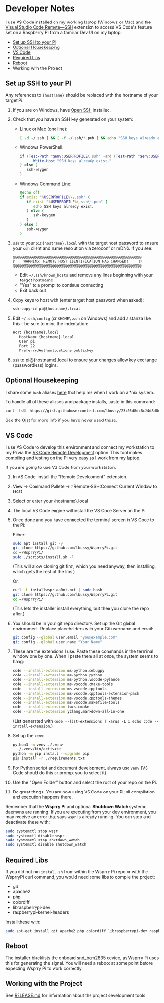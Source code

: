 <!-- omit in toc -->
# Developer Notes

I use VS Code installed on my working laptop (Windows or Mac) and the [Visual Studio Code Remote—SSH](https://code.visualstudio.com/docs/remote/ssh) extension to access VS Code's feature set on a Raspberry Pi from a familiar Dev UI on my laptop.

- [Set up SSH to your PI](#set-up-ssh-to-your-pi)
- [Optional Housekeeping](#optional-housekeeping)
- [VS Code](#vs-code)
- [Required Libs](#required-libs)
- [Reboot](#reboot)
- [Working with the Project](#working-with-the-project)

## Set up SSH to your PI

Any references to `{hostname}` should be replaced with the hostname of your target Pi.

1. If you are on Windows, have [Open SSH](https://windowsloop.com/install-openssh-server-windows-11/) installed.
   
2. Check that you have an SSH key generated on your system:

   * Linux or Mac (one line):

      ``` bash
      [ -d ~/.ssh ] && [ -f ~/.ssh/*.pub ] && echo "SSH keys already exists." || ssh-keygen
      ```

   * Windows PowerShell:

      ``` PowerShell
      if (Test-Path "$env:USERPROFILE\.ssh" -and (Test-Path "$env:USERPROFILE\.ssh\*.pub")) {
            Write-Host "SSH keys already exist."
      } else {
         ssh-keygen
      }
      ```

   * Windows Command Line:

      ``` cmd
      @echo off
      if exist "%USERPROFILE%\\.ssh" (
         if exist "%USERPROFILE%\.ssh\*.pub" (
            echo SSH keys already exist.
         ) else (
            ssh-keygen
         )
      ) else (
         ssh-keygen
      )
      ```

3. `ssh` to your `pi@{hostname}.local` with the target host password to ensure your `ssh` client and name resolution via zeroconf or mDNS. If you see:

   ```
   @@@@@@@@@@@@@@@@@@@@@@@@@@@@@@@@@@@@@@@@@@@@@@@@@@@@@@@@@@@
   @    WARNING: REMOTE HOST IDENTIFICATION HAS CHANGED!     @
   @@@@@@@@@@@@@@@@@@@@@@@@@@@@@@@@@@@@@@@@@@@@@@@@@@@@@@@@@@@
   ```

   * Edit `~/.ssh/known_hosts` and remove any lines beginning with your target hostname
   * "Yes" to a prompt to continue connecting
   * Exit back out

4. Copy keys to host with (enter target host password when asked):
   
   ``` bash
   ssh-copy-id pi@{hostname}.local
   ```

5. Edit `~/.ssh/config` (or `$HOME\.ssh` on Windows) and add a stanza like this - be sure to mind the indentation:

   ``` bash
   Host {hostname}.local
      HostName {hostname}.local
      User pi
      Port 22
      PreferredAuthentications publickey
   ```

6. `ssh` to pi@{hostname}.local to ensure your changes allow key exchange (passwordless) logins.

## Optional Housekeeping

I share some `bash` aliases [here](https://gist.github.com/lbussy/23c05d8dc8c24d8d8edddf1d381f1c8b) that help me when I work on a *nix system..

To handle all of these aliases and package installs, paste in this command:

``` bash
curl -fsSL https://gist.githubusercontent.com/lbussy/23c05d8dc8c24d8d8edddf1d381f1c8b/raw/57ba6f5052768a4124fdeee03d3bc900e4d96b3a/install_aliases.sh | bash
```

See the [Gist](https://gist.github.com/lbussy/23c05d8dc8c24d8d8edddf1d381f1c8b) for more info if you have never used these.

## VS Code

I use VS Code to develop this environment and connect my workstation to my Pi via the [VS Code Remote Development](https://code.visualstudio.com/docs/remote/remote-overview) option. This tool makes compiling and testing on the Pi very easy as I work from my laptop.

If you are going to use VS Code from your workstation:

1. In VS Code, install the "Remote Development" extension.

2. View -> Command Pallete -> >Remote-SSH:Connect Current Window to Host

3. Select or enter your {hostname}.local

4. The local VS Code engine will install the VS Code Server on the Pi.

5. Once done and you have connected the terminal screen in VS Code to the Pi:

   Either:

   ``` bash
   sudo apt install git -y
   git clone https://github.com/lbussy/WsprryPi.git
   cd ~/WsprryPi/
   sudo ./scripts/install.sh -l
   ```

   (This will allow cloning git first, which you need anyway, then installing, which gets the rest of the libs.)

   Or:

   ``` bash
   curl -L installwspr.aa0nt.net | sudo bash
   git clone https://github.com/lbussy/WsprryPi.git
   cd ~/WsprryPi/
   ```
  
   (This lets the installer install everything, but then you clone the repo after.)

6. You should be in your git repo directory. Set up the Git global environment. Replace placeholders with your Git username and email:

   ``` bash
   git config --global user.email "you@example.com"
   git config --global user.name "Your Name"
   ```

7. These are the extensions I use. Paste these commands in the terminal window one by one. When I paste them all at once, the system seems to hang:

   ``` bash
   code --install-extension ms-python.debugpy
   code --install-extension ms-python.python
   code --install-extension ms-python.vscode-pylance
   code --install-extension ms-vscode.cmake-tools
   code --install-extension ms-vscode.cpptools
   code --install-extension ms-vscode.cpptools-extension-pack
   code --install-extension ms-vscode.cpptools-themes
   code --install-extension ms-vscode.makefile-tools
   code --install-extension twxs.cmake
   code --install-extension yzhang.markdown-all-in-one
   ```

   (List generated with `code --list-extensions | xargs -L 1 echo code --install-extension`.)

8. Set up the `venv`:

   ``` bash
   python3 -m venv ./.venv
   . ./.venv/bin/activate
   python -m pip install --upgrade pip
   pip install -r ./requirements.txt
   ```

9. For Python script and document development, always use `venv` (VS Code should do this or prompt you to select it).

10. Use the "Open Folder" button and select the root of your repo on the Pi.

11. Do great things. You are now using VS Code on your Pi; all compilation and execution happens there.

Remember that the **Wsprry Pi** and optional **Shutdown Watch** systemd daemons are running. If you are executing from your dev environment, you may receive an error that says `wspr` is already running. You can stop and deactivate these with:

``` bash
sudo systemctl stop wspr
sudo systemctl disable wspr
sudo systemctl stop shutdown_watch
sudo systemctl disable shutdown_watch
```

## Required Libs

If you did not run `install.sh` from within the Wsprry Pi repo or with the WsprryPi curl command, you would need some libs to compile the project:

* git
* apache2
* php
* colordiff
* libraspberrypi-dev
* raspberrypi-kernel-headers

Install these with:

``` bash
sudo apt-get install git apache2 php colordiff libraspberrypi-dev raspberrypi-kernel-headers -y
```

## Reboot

The installer blacklists the onboard snd_bcm2835 device, as Wsprry Pi uses this for generating the signal. You will need a reboot at some point before expecting Wsprry Pi to work correctly.

## Working with the Project

See [RELEASE.md](./scripts/RELEASE.md) for information about the project development tools.
